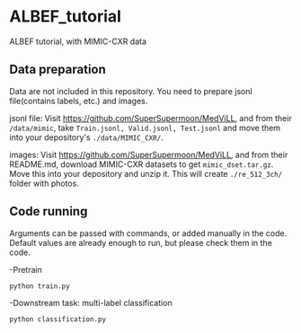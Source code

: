 # ALBEF_tutorial
ALBEF tutorial, with MIMIC-CXR data

## Data preparation
Data are not included in this repository. You need to prepare jsonl file(contains labels, etc.) and images. 

jsonl file: Visit https://github.com/SuperSupermoon/MedViLL, and from their `/data/mimic`, take `Train.jsonl, Valid.jsonl, Test.jsonl` and move them into your depository's `./data/MIMIC_CXR/`.

images: Visit https://github.com/SuperSupermoon/MedViLL, and from their README.md, download MIMIC-CXR datasets to get `mimic_dset.tar.gz`. Move this into your depository and unzip it. This will create `./re_512_3ch/` folder with photos.

## Code running
Arguments can be passed with commands, or added manually in the code. Default values are already enough to run, but please check them in the code.

-Pretrain

```
python train.py
```

-Downstream task: multi-label classification

```
python classification.py
```
